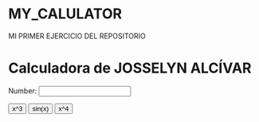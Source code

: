 # MY_CALULATOR
MI PRIMER EJERCICIO DEL REPOSITORIO
<!DOCTYPE html><html><head>
<title>Calculator</title><meta charset="utf-8">
<script type="text/javascript">
function cube() {
 var num = document.getElementById("n1");
 num.value = Math.pow(num.value, 3);
}
function sin() {
 var num = document.getElementById("n1");
 num.value = Math.sin(num.value);
}
function fourth() {
 var num = document.getElementById("n1");
 num.value = Math.pow(num.value, 4);
}
</script>
</head>
<body>
 <h1>Calculadora de JOSSELYN ALCÍVAR</h1>
 Number:
 <input type="text" id="n1">
 <p>
 <button onclick="cube()"> x^3 </button>
 <button onclick="sin()"> sin(x) </button>
 <button onclick="fourth()"> x^4 </button>
 </p>
</body>
</html>
